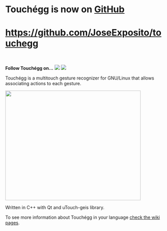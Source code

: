 # Touchégg is now on [GitHub](https://github.com/JoseExposito/touchegg) #
# https://github.com/JoseExposito/touchegg #


<br />


**Follow Touchégg on...** [![](https://lh3.googleusercontent.com/-52GoOXWJMJ8/TW45hTR7DaI/AAAAAAAAAEk/Qaj7O8dF-WM/rss.png)](https://code.google.com/p/touchegg/feeds)       [![](https://lh3.googleusercontent.com/-kRgKvb-T4_4/T9psNwZN3TI/AAAAAAAAANA/pwasxapdWm0/s33/twitter.png)](https://twitter.com/#!/Jose__Exposito)

Touchégg is a multitouch gesture recognizer for GNU/Linux that allows associating actions to each gesture.

<a href='http://www.youtube.com/watch?feature=player_embedded&v=1Ek4QaFQ1qo' target='_blank'><img src='http://img.youtube.com/vi/1Ek4QaFQ1qo/0.jpg' width='425' height=344 /></a>

Written in C++ with Qt and  uTouch-geis library.

To see more information about Touchégg in your language [check the wiki pages](https://code.google.com/p/touchegg/wiki/Main?tm=6).